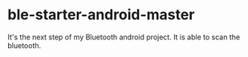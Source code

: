 # ble-starter-android-master
 It's the next step of my Bluetooth android project. It is able to scan the bluetooth.
